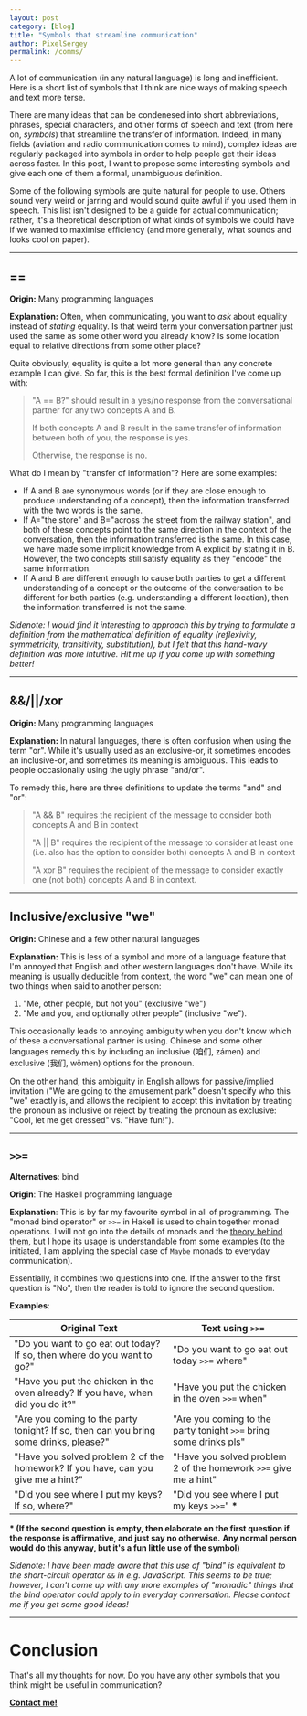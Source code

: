 ```yaml
---
layout: post
category: [blog]
title: "Symbols that streamline communication"
author: PixelSergey
permalink: /comms/
---
```


A lot of communication (in any natural language) is long and inefficient.
Here is a short list of symbols that I think are nice ways of making speech and text more terse.

There are many ideas that can be condenesed into short abbreviations, phrases, special characters,
and other forms of speech and text (from here on, _symbols_) that streamline the transfer of information.
Indeed, in many fields (aviation and radio communication comes to mind), complex ideas are regularly packaged into
symbols in order to help people get their ideas across faster.
In this post, I want to propose some interesting symbols and give each one of them a formal, unambiguous definition.

Some of the following symbols are quite natural for people to use.
Others sound very weird or jarring and would sound quite awful if you used them in speech.
This list isn't designed to be a guide for actual communication;
rather, it's a theoretical description of what kinds of symbols we could have if we wanted to maximise efficiency
(and more generally, what sounds and looks cool on paper).

---

## ==

**Origin:** Many programming languages

**Explanation:**
Often, when communicating, you want to _ask_ about equality instead of _stating_ equality.
Is that weird term your conversation partner just used the same as some other word you already know?
Is some location equal to relative directions from some other place?

Quite obviously, equality is quite a lot more general than any concrete example I can give.
So far, this is the best formal definition I've come up with:

> "A == B?" should result in a yes/no response from the conversational partner for any two concepts A and B.
>
> If both concepts A and B result in the same transfer of information between both of you, the response is yes.
>
> Otherwise, the response is no.

What do I mean by "transfer of information"?
Here are some examples:
- If A and B are synonymous words (or if they are close enough to produce understanding of a concept),
then the information transferred with the two words is the same.
- If A="the store" and B="across the street from the railway station", and both of these concepts point to the same direction
in the context of the conversation, then the information transferred is the same.
In this case, we have made some implicit knowledge from A explicit by stating it in B.
However, the two concepts still satisfy equality as they "encode" the same information.
- If A and B are different enough to cause both parties to get a different understanding of a concept or
the outcome of the conversation to be different for both parties (e.g. understanding a different location),
then the information transferred is not the same.

_Sidenote: I would find it interesting to approach this by trying to formulate a definition from the mathematical definition of equality_
_(reflexivity, symmetricity, transitivity, substitution), but I felt that this hand-wavy definition was more intuitive._
_Hit me up if you come up with something better!_

---

## &&/||/xor

**Origin:** Many programming languages

**Explanation:**
In natural languages, there is often confusion when using the term "or".
While it's usually used as an exclusive-or, it sometimes encodes an inclusive-or, and sometimes its meaning is ambiguous.
This leads to people occasionally using the ugly phrase "and/or".

To remedy this, here are three definitions to update the terms "and" and "or":

> "A && B" requires the recipient of the message to consider both concepts A and B in context
>
> "A \|\| B" requires the recipient of the message to consider at least one (i.e. also has the option to consider both) concepts A and B in context
>
> "A xor B" requires the recipient of the message to consider exactly one (not both) concepts A and B in context.

---

## Inclusive/exclusive "we"

**Origin:** Chinese and a few other natural languages

**Explanation:**
This is less of a symbol and more of a language feature that I'm annoyed that English and other western languages don't have.
While its meaning is usually deducible from context, the word "we" can mean one of two things when said to another person:
1. "Me, other people, but not you" (exclusive "we")
2. "Me and you, and optionally other people" (inclusive "we").

This occasionally leads to annoying ambiguity when you don't know which of these a conversational partner is using.
Chinese and some other languages remedy this by including an inclusive (咱们, zámen) and exclusive (我们, wŏmen) options for the pronoun.

On the other hand, this ambiguity in English allows for passive/implied invitation ("We are going to the amusement park"
doesn't specify who this "we" exactly is, and allows the recipient to accept this invitation by treating the pronoun as inclusive
or reject by treating the pronoun as exclusive: "Cool, let me get dressed" vs. "Have fun!").

---

## `>>=`

**Alternatives**: bind

**Origin**: The Haskell programming language

**Explanation**:
This is by far my favourite symbol in all of programming.
The "monad bind operator" or `>>=` in Hakell is used to chain together monad operations.
I will not go into the details of monads and the [theory behind them](https://www.youtube.com/watch?v=C2w45qRc3aU), but I hope its usage is understandable from some examples
(to the initiated, I am applying the special case of `Maybe` monads to everyday communication).

Essentially, it combines two questions into one.
If the answer to the first question is "No", then the reader is told to ignore the second question.

**Examples**:

|Original Text|Text using `>>=`|
|--|--|
| "Do you want to go eat out today? If so, then where do you want to go?" | "Do you want to go eat out today `>>=` where" |
| "Have you put the chicken in the oven already? If you have, when did you do it?" | "Have you put the chicken in the oven `>>=` when" |
| "Are you coming to the party tonight? If so, then can you bring some drinks, please?" | "Are you coming to the party tonight `>>=` bring some drinks pls" |
| "Have you solved problem 2 of the homework? If you have, can you give me a hint?" | "Have you solved problem 2 of the homework `>>=` give me a hint" |
| "Did you see where I put my keys? If so, where?" | "Did you see where I put my keys `>>=`" **\***|

**\* (If the second question is empty, then elaborate on the first question if the response is affirmative, and just say no otherwise.**
**Any normal person would do this anyway, but it's a fun little use of the symbol)**

_Sidenote: I have been made aware that this use of "bind" is equivalent to the short-circuit operator `&&` in e.g. JavaScript._
_This seems to be true; however, I can't come up with any more examples of "monadic" things that the bind operator could apply to in everyday conversation._
_Please contact me if you get some good ideas!_ 

---

# Conclusion

That's all my thoughts for now.
Do you have any other symbols that you think might be useful in communication?

**[Contact me!](https://sergey.fi/contact/)**
